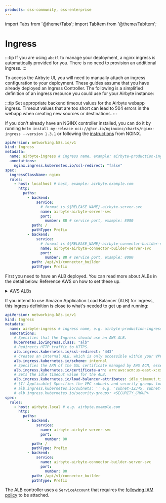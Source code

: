 ```yaml
---
products: oss-community, oss-enterprise
---
```


import Tabs from '@theme/Tabs';
import TabItem from '@theme/TabItem';

# Ingress

:::tip
If you are using `abctl` to manage your deployment, a nginx ingress is automatically provided for you. There is no need to provision an additional ingress.
:::

To access the Airbyte UI, you will need to manually attach an ingress configuration to your deployment. These guides assume that you have already deployed an Ingress Controller.
The following is a simplified definition of an ingress resource you could use for your Airbyte instance:

:::tip
Set appropriate backend timeout values for the Airbyte webapp ingress. Timeout values that are too short can lead to 504 errors in the webapp when creating new sources or destinations.
:::

<Tabs>
<TabItem value="NGINX" label="NGINX">

If you don't already have an NGINX controller installed, you can do it by running `helm install my-release oci://ghcr.io/nginxinc/charts/nginx-ingress --version 1.3.1` or following the [instructions](https://docs.nginx.com/nginx-ingress-controller/installation/installing-nic/installation-with-helm/) from NGINX.

```yaml
apiVersion: networking.k8s.io/v1
kind: Ingress
metadata:
  name: airbyte-ingress # ingress name, example: airbyte-production-ingress
  annotations:
    nginx.ingress.kubernetes.io/ssl-redirect: "false"
spec:
  ingressClassName: nginx
  rules:
    - host: localhost # host, example: airbyte.example.com
      http:
        paths:
          - backend:
              service:
                # format is ${RELEASE_NAME}-airbyte-server-svc
                name: airbyte-airbyte-server-svc
                port:
                  number: 80 # service port, example: 8080
            path: /
            pathType: Prefix
          - backend:
              service:
                # format is ${RELEASE_NAME}-airbyte-connector-builder-server-svc
                name: airbyte-airbyte-connector-builder-server-svc
                port:
                  number: 80 # service port, example: 8080
            path: /api/v1/connector_builder
            pathType: Prefix
```

</TabItem>
<TabItem value="Amazon ALB" label="Amazon ALB">

First you need to have an ALB deployed. You can read more about ALBs in the detail below. Reference AWS on how to set these up.

<details>
    <summary>AWS ALBs</summary>

The recommended method for Cluster Ingress is an AWS ALB. This configuration is outside the scope of this documentation. You can find more information on how to correctly configure an ALB Ingress Controller by reading the official [Route application and HTTP traffic with Application Load Balancers](https://docs.aws.amazon.com/eks/latest/userguide/alb-ingress.html) documentation provided by Amazon.

Once the AWS Load Balancer Controller has been correctly installed the Airbyte installation process is able to automatically create an ALB for you. You can combine the ALB with AWS Certificate Manager (ACM) to secure your instance with TLS. The ACM documentation can be found here: [Getting Started with AWS Certificate Manager](https://aws.amazon.com/certificate-manager/getting-started/). To use the ACM certificate, you can specify the certificate-arn when creating the Kubernetes Ingress. For more information see the [Kubernetes Ingress Annotations documentation](https://kubernetes-sigs.github.io/aws-load-balancer-controller/v2.1/guide/ingress/annotations/#certificate-arn).
</details>

If you intend to use Amazon Application Load Balancer (ALB) for ingress, this ingress definition is close to what's needed to get up and running:

```yaml
apiVersion: networking.k8s.io/v1
kind: Ingress
metadata:
  name: airbyte-ingress # ingress name, e.g. airbyte-production-ingress
  annotations:
    # Specifies that the Ingress should use an AWS ALB.
    kubernetes.io/ingress.class: "alb"
    # Redirects HTTP traffic to HTTPS.
    alb.ingress.kubernetes.io/ssl-redirect: "443"
    # Creates an internal ALB, which is only accessible within your VPC or through a VPN.
    alb.ingress.kubernetes.io/scheme: internal
    # Specifies the ARN of the SSL certificate managed by AWS ACM, essential for HTTPS.
    alb.ingress.kubernetes.io/certificate-arn: arn:aws:acm:us-east-x:xxxxxxxxx:certificate/xxxxxxxxx-xxxxx-xxxx-xxxx-xxxxxxxxxxx
    # Sets the idle timeout value for the ALB.
    alb.ingress.kubernetes.io/load-balancer-attributes: idle_timeout.timeout_seconds=30
    # [If Applicable] Specifies the VPC subnets and security groups for the ALB
    # alb.ingress.kubernetes.io/subnets: '' e.g. 'subnet-12345, subnet-67890'
    # alb.ingress.kubernetes.io/security-groups: <SECURITY_GROUP>
spec:
  rules:
    - host: airbyte.local # e.g. airbyte.example.com
      http:
        paths:
          - backend:
              service:
                name: airbyte-airbyte-server-svc
                port:
                  number: 80
            path: /
            pathType: Prefix
          - backend:
              service:
                name: airbyte-airbyte-connector-builder-server-svc
                port:
                  number: 80
            path: /api/v1/connector_builder
            pathType: Prefix
```

The ALB controller uses a `ServiceAccount` that requires the [following IAM policy](https://raw.githubusercontent.com/kubernetes-sigs/aws-load-balancer-controller/main/docs/install/iam_policy.json) to be attached.

</TabItem>
</Tabs>
